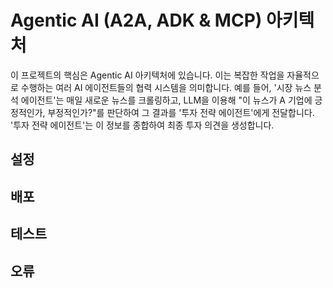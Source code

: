 # Agentic AI (A2A, ADK & MCP) 아키텍처

이 프로젝트의 핵심은 Agentic AI 아키텍처에 있습니다. 이는 복잡한 작업을 자율적으로 수행하는 여러 AI 에이전트들의 협력 시스템을 의미합니다.
예를 들어, '시장 뉴스 분석 에이전트'는 매일 새로운 뉴스를 크롤링하고, LLM을 이용해 "이 뉴스가 A 기업에 긍정적인가, 부정적인가?"를 판단하여 그 결과를 '투자 전략 에이전트'에게 전달합니다.
'투자 전략 에이전트'는 이 정보를 종합하여 최종 투자 의견을 생성합니다.

## 설정

## 배포

## 테스트

## 오류